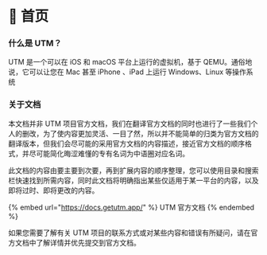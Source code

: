 # 👋 首页

### 什么是 UTM？

UTM 是一个可以在 iOS 和 macOS 平台上运行的虚拟机，基于 QEMU。通俗地说，它可以让您在 Mac 甚至 iPhone 、iPad 上运行 Windows、Linux 等操作系统

### 关于文档

本文档并非 UTM 项目官方文档，我们在翻译官方文档的同时也进行了一些我们个人的删改，为了使内容更加灵活、一目了然，所以并不能简单的归类为官方文档的翻译版本，但我们会尽可能的采用官方文档的内容描述，接近官方文档的顺序格式，并尽可能简化晦涩难懂的专有名词为中语圈对应名词。

此文档的内容由要主要到次要，再到扩展内容的顺序整理，您可以使用目录和搜索栏快速找到所需内容，同时此文档将明确指出某些仅适用于某一平台的内容，以及即将过时、即将更改的内容。

{% embed url="https://docs.getutm.app/" %}
UTM 官方文档
{% endembed %}

如果您需要了解有关 UTM 项目的联系方式或对某些内容和错误有所疑问，请在官方文档中了解详情并优先提交到官方文档。
